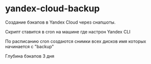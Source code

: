 # yandex-cloud-backup
Создание бэкапов в Yandex Cloud через снапшоты.

Скрипт ставится в cron  на машине где настрон Yandex CLI

По расписанию cron создаются снимки всех дисков имя которых начинается с "backup"

Глубина бэкапов 3 дня
